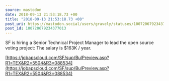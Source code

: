 ```yaml
---
source: mastodon
date: 2018-09-13 21:53:18.73 +00
title: "2018-09-13 21:53:18.73 +00"
post_uri: https://mastodon.social/users/gravely/statuses/100720679234377013
post_id: 100720679234377013
---
```

SF is hiring a Senior Technical Project Manager to lead the open source voting project: The salary is $163K / year.

[https://jobapscloud.com/SF/sup/BulPreview.asp?R1=TEX&R2=5504&R3=088534](https://jobapscloud.com/SF/sup/BulPreview.asp?R1=TEX&R2=5504&R3=088534)


